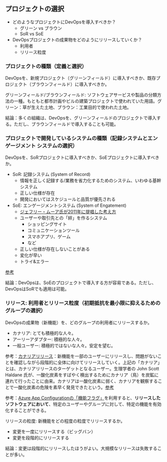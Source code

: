 <!-- 
### 変革チームの分離

DevOps変革(DevOps transformation)とは: DevOpsをチームや組織（会社）に導入すること。

変革のためのアドバイス: チームを「分離」する。つまり、全社で一斉にDevOpsに切り替えることは難しいので、一部のチームからDevOpsを導入する。

- 既存のスタッフがDevOps変革を行うのは困難な場合が多い
  - 日常業務とDevOps変革を同時に達成するのは難しい
- DevOps変革を達成するためのチームを別に作る
  - 日常業務には関与しない
  - 高い評価を持ち、幅広い知識を持つスタッフをチームメンバーとする
  - チームに、外部のDevOps専門家を含める

### 共有目標の定義

- 測定可能な目標が必要
- 顧客に価値を届けるための目標に焦点を当てる

### 目標に向けたタイムラインの設定

長いタイムラインと短いタイムラインを設定する。

- 長いタイムライン
  - DevOps変革(DevOps transformation)には1年～2年の期間が必要である
- 短いタイムライン
  - 数週間単位での、測定可能な目標を設定し、レビューを行う
  - 必要に応じてプランや優先順位の変更を行う
  - 肯定的な結果が得られると、組織のサポートを維持しやすい
-->

## プロジェクトの選択

- どのようなプロジェクトにDevOpsを導入すべきか？
  - グリーン vs ブラウン
  - SoR vs SoE
- DevOpsプロジェクトの成果物をどのようにリリースしていくか？
  - 利用者
  - リリース粒度

### プロジェクトの種類（定義と選択）

DevOpsを、新規プロジェクト（グリーンフィールド）に導入すべきか、既存プロジェクト（ブラウンフィールド）に導入すべきか。

グリーンフィールド/ブラウンフィールド: ソフトウェアサービスや製品の分類方法の一種。もともと都市計画やビルの建築プロジェクトで使われていた用語。グリーン：草が生えた土地、ブラウン：工業目的で使われた土地。

結論：多くの組織は、DevOpsを、グリーンフィールドのプロジェクトで導入する。ただし、ブラウンフィールドで導入することも可能。

### プロジェクトで開発しているシステムの種類（記録システムとエンゲージメント システムの選択）

DevOpsを、SoRプロジェクトに導入すべきか、SoEプロジェクトに導入すべきか。

- SoR: 記録システム (System of Record)
  - 情報を正しく記録する/業務を省力化するためのシステム、いわゆる基幹システム
  - 正しい仕様が存在
  - 開発においてはスケジュールと品質が優先される
- SoE: エンゲージメントシステム (System of Engatement)
  - [ジェフリー・ムーア氏が2011年に提唱した考え方](https://www.google.com/search?q=%E3%82%B8%E3%82%A7%E3%83%95%E3%83%AA%E3%83%BC%E3%83%BB%E3%83%A0%E3%83%BC%E3%82%A2+soe)
  - ユーザーや取引先との「絆」を作るシステム
    - ショッピングサイト
    - コミュニケーションツール
    - スマホアプリ、ゲーム
    - など
  - 正しい仕様が存在しないことがある
  - 変化が早い
  - トライ&エラー

[参考](https://speakerdeck.com/naoya/system-of-record-to-system-of-engagement?slide=4)

結論：DevOpsは、SoEのプロジェクトで導入する方が容易である。ただし、DevOpsはSoRでも適用は可能。

### リリース: 利用者とリリース粒度（初期抵抗を最小限に抑えるためのグループの選択）

DevOpsの成果物（新機能）を、どのグループの利用者にリリースするか。

- カナリア: とても積極的な人々。
- アーリーアダプター: 積極的な人々。
- 一般ユーザー: 積極的ではないな人々。安定を望む。

参考：[カナリアリリース](https://www.google.com/search?q=%E3%82%AB%E3%83%8A%E3%83%AA%E3%82%A2%E3%83%AA%E3%83%AA%E3%83%BC%E3%82%B9)：新機能を一部のユーザーにリリースし、問題がないことを確認しながら段階的に全体に向けてリリースしていく。上記の「カナリア」とは、カナリアリリースのターゲットとなるユーザー。生理学者の John Scott Haldane 氏が、一酸化炭素をすばやく検出するためにカナリア（鳥）を炭鉱に連れて行ったことに由来。カナリアは一酸化炭素に弱く、カナリアを観察することで一酸化炭素の危険を素早く発見できたという。[参考](https://cloud.google.com/blog/ja/products/gcp/how-release-canaries-can-save-your-bacon-cre-life-lessons)

参考：[Azure App Configurationの「機能フラグ」](https://docs.microsoft.com/ja-jp/azure/azure-app-configuration/concept-feature-management)を利用すると、**リリースしたソフトウェアにおいて**、特定のユーザーやグループに対して、特定の機能を有効化することができる。

リリースの粒度: 新機能をどの程度の粒度でリリースするか。

- 変更を一度にリリースする（ビッグバン）
- 変更を段階的にリリースする

結論：変更は段階的にリリースしたほうがよい。大規模なリリースは失敗することが多い。
<!-- 
### プロジェクト メトリックと主要業績評価指標 (KPI) を識別する

DevOpsができているかどうかは、どうやって評価するか？

- メトリック: プロジェクトの活動を測定し、数値化する。
- 目標(KPI)を確立し、合意する

結論：プロジェクトのメトリックを集める。KPIを定める。

## チーム構造

チームにアジャイルソフトウェア開発を導入することは、DevOpsのプラクティスの一つ。
-->
